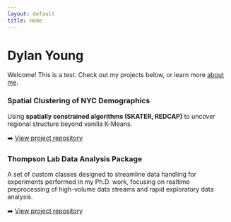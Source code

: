 ```yaml
---
layout: default
title: Home
---
```


# Dylan Young

Welcome! This is a test. Check out my projects below, or learn more [about me](about.html).

### Spatial Clustering of NYC Demographics
Using **spatially constrained algorithms (SKATER, REDCAP)** to uncover regional structure beyond vanilla K-Means.  

➡️ [View project repository](https://github.com/dylan-j-young/nyc-community-clustering)

### Thompson Lab Data Analysis Package
A set of custom classes designed to streamline data handling for experiments performed in my Ph.D. work, focusing on realtime preprocessing of high-volume data streams and rapid exploratory data analysis.

➡️ [View project repository](https://github.com/dylan-j-young/thompson-pulsed)
